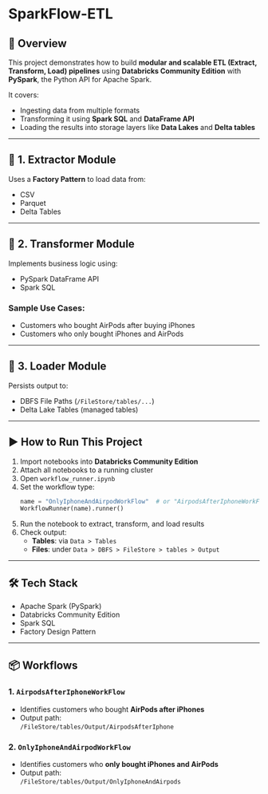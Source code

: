 
# SparkFlow-ETL

## 📌 Overview

This project demonstrates how to build **modular and scalable ETL (Extract, Transform, Load) pipelines** using **Databricks Community Edition** with **PySpark**, the Python API for Apache Spark.

It covers:
- Ingesting data from multiple formats
- Transforming it using **Spark SQL** and **DataFrame API**
- Loading the results into storage layers like **Data Lakes** and **Delta tables**

---

## 🧱 1. Extractor Module

Uses a **Factory Pattern** to load data from:
- CSV  
- Parquet  
- Delta Tables

---

## 🔧 2. Transformer Module

Implements business logic using:
- PySpark DataFrame API  
- Spark SQL  

### Sample Use Cases:
- Customers who bought AirPods after buying iPhones  
- Customers who only bought iPhones and AirPods

---

## 💾 3. Loader Module

Persists output to:
- DBFS File Paths (`/FileStore/tables/...`)  
- Delta Lake Tables (managed tables)

---

## ▶️ How to Run This Project

1. Import notebooks into **Databricks Community Edition**
2. Attach all notebooks to a running cluster
3. Open `workflow_runner.ipynb`
4. Set the workflow type:
   ```python
   name = "OnlyIphoneAndAirpodWorkFlow"  # or "AirpodsAfterIphoneWorkFlow"
   WorkflowRunner(name).runner()
   ```
5. Run the notebook to extract, transform, and load results
6. Check output:
   - **Tables**: via `Data > Tables`  
   - **Files**: under `Data > DBFS > FileStore > tables > Output`

---

## 🛠 Tech Stack

- Apache Spark (PySpark)  
- Databricks Community Edition  
- Spark SQL  
- Factory Design Pattern

---

## 📦 Workflows

### 1. `AirpodsAfterIphoneWorkFlow`
- Identifies customers who bought **AirPods after iPhones**
- Output path:  
  `/FileStore/tables/Output/AirpodsAfterIphone`

### 2. `OnlyIphoneAndAirpodWorkFlow`
- Identifies customers who **only bought iPhones and AirPods**
- Output path:  
  `/FileStore/tables/Output/OnlyIphoneAndAirpods`
